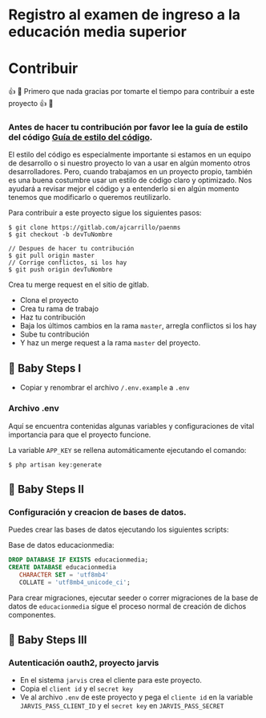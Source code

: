 # Registro al examen de ingreso a la educación media superior

# Contribuir

:+1: :tada: Primero que nada gracias por tomarte el tiempo para contribuir a este proyecto :+1: :tada:

### Antes de hacer tu contribución por favor lee la guía de estilo del código [Guía de estilo del código](https://gitlab.com/ajcarrillo/guia_desarrollo/).
El estilo del código es especialmente importante si estamos en un equipo de desarrollo o si nuestro proyecto lo van a usar en algún momento otros desarrolladores. Pero, cuando trabajamos en un proyecto propio, también es una buena costumbre usar un estilo de código claro y optimizado. Nos ayudará a revisar mejor el código y a entenderlo si en algún momento tenemos que modificarlo o queremos reutilizarlo.

Para contribuir a este proyecto sigue los siguientes pasos:
 
 ```
 $ git clone https://gitlab.com/ajcarrillo/paenms
 $ git checkout -b devTuNombre
 
 // Despues de hacer tu contribución
 $ git pull origin master
 // Corrige conflictos, si los hay
 $ git push origin devTuNombre
 ```
 
 Crea tu merge request en el sitio de gitlab.
 
 * Clona el proyecto
 * Crea tu rama de trabajo
 * Haz tu contribución
 * Baja los últimos cambios en la rama `master`, arregla conflictos si los hay
 * Sube tu contribución
 * Y haz un merge request a la rama `master` del proyecto.

## :baby_bottle: Baby Steps I

* Copiar y renombrar el archivo `/.env.example` a `.env`

### Archivo .env

Aquí se encuentra contenidas algunas variables y configuraciones de vital importancia para que el proyecto funcione.

La variable `APP_KEY` se rellena automáticamente ejecutando el comando:

```
$ php artisan key:generate
```

## :baby_bottle: Baby Steps II

### Configuración y creacion de bases de datos.

Puedes crear las bases de datos ejecutando los siguientes scripts:

Base de datos educacionmedia:
```sql
DROP DATABASE IF EXISTS educacionmedia;
CREATE DATABASE educacionmedia
   CHARACTER SET = 'utf8mb4'
   COLLATE = 'utf8mb4_unicode_ci';
```

Para crear migraciones, ejecutar seeder o correr migraciones de la base de datos de `educacionmedia` sigue el proceso normal de creación de dichos componentes.

## :baby_bottle: Baby Steps III

### Autenticación oauth2, proyecto jarvis

* En el sistema `jarvis` crea el cliente para este proyecto.
* Copia el `client id` y el `secret key`
* Ve al archivo `.env` de este proyecto y pega el `cliente id` en la variable `JARVIS_PASS_CLIENT_ID` y el `secret key` en `JARVIS_PASS_SECRET`

